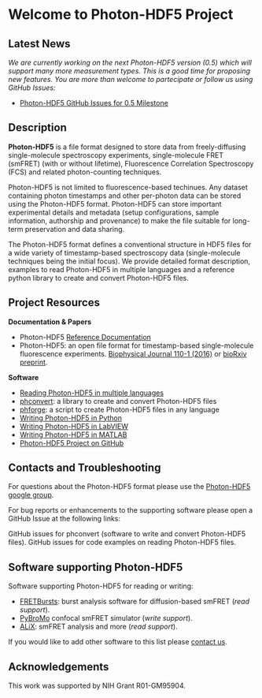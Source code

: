 # Welcome to Photon-HDF5 Project

## Latest News

*We are currently working on the next Photon-HDF5 version (0.5) which will support 
many more measurement types. This is a good time for proposing new features. 
You are more than welcome to partecipate or follow us using GitHub Issues:*

- [Photon-HDF5 GitHub Issues for 0.5 Milestone](https://github.com/Photon-HDF5/photon-hdf5/issues?utf8=%E2%9C%93&q=is%3Aissue+is%3Aopen+milestone%3A0.5)

## Description

**Photon-HDF5** is a file format designed to store data from
freely-diffusing single-molecule spectroscopy experiments,
single-molecule FRET (smFRET) (with or without lifetime), 
Fluorescence Correlation Spectroscopy (FCS)
and related photon-counting techniques.

Photon-HDF5 is not limited to fluorescence-based techinues.
Any dataset containing photon timestamps and other per-photon data
can be stored using the Photon-HDF5 format.
Photon-HDF5 can store important experimental details
and metadata (setup configurations, sample information, authorship and provenance)
to make the file suitable for long-term preservation and data sharing.

The Photon-HDF5 format defines a conventional structure in HDF5 files for
a wide variety of timestamp-based spectroscopy data
(single-molecule techniques being the initial focus).
We provide detailed format description, examples to read Photon-HDF5 in
multiple languages and a reference python library to create and convert 
Photon-HDF5 files.

## Project Resources

**Documentation & Papers**

- Photon-HDF5 [Reference Documentation](http://photon-hdf5.readthedocs.io/)
- Photon-HDF5: an open file format for timestamp-based single-molecule fluorescence experiments. 
  [Biophysical Journal 110-1 (2016)](http://dx.doi.org/10.1016/j.bpj.2015.11.013) 
  or [bioRxiv preprint](http://dx.doi.org/10.1101/026484).

**Software**

- [Reading Photon-HDF5 in multiple languages](http://photon-hdf5.github.io/photon_hdf5_reading_examples/)
- [phconvert](http://photon-hdf5.github.io/phconvert/): a library to create and convert Photon-HDF5 files
- [phforge](http://photon-hdf5.github.io/phforge): a script to create Photon-HDF5 files in any language
- [Writing Photon-HDF5 in Python](http://nbviewer.ipython.org/github/Photon-HDF5/phconvert/blob/master/notebooks/Writing%20Photon-HDF5%20files.ipynb)
- [Writing Photon-HDF5 in LabVIEW](https://github.com/Photon-HDF5/photon-hdf5-labview-write)
- [Writing Photon-HDF5 in MATLAB](https://github.com/Photon-HDF5/photon-hdf5-matlab-write)
- [Photon-HDF5 Project on GitHub](https://github.com/Photon-HDF5)

## Contacts and Troubleshooting

For questions about the Photon-HDF5 format please use the [Photon-HDF5 google group](https://groups.google.com/forum/#!forum/photon-hdf5).

For bug reports or enhancements to the supporting software please open a GitHub Issue at the following links:

GitHub issues for phconvert (software to write and convert Photon-HDF5 files).
GitHub issues for code examples on reading Photon-HDF5 files.

## Software supporting Photon-HDF5

Software supporting Photon-HDF5 for reading or writing:

- [FRETBursts](http://fretbursts.readthedocs.io): burst analysis software for diffusion-based smFRET (*read support*).
- [PyBroMo](http://tritemio.github.io/PyBroMo/) confocal smFRET simulator (*write support*).
- [ALiX](https://sites.google.com/a/g.ucla.edu/alix/): smFRET analysis and more (*read support*).

If you would like to add other software to this list please [contact us](https://groups.google.com/forum/#!forum/photon-hdf5).

## Acknowledgements

This work was supported by NIH Grant R01-GM95904.
